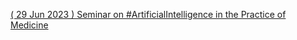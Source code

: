 [( 29 Jun 2023 ) Seminar on #ArtificialIntelligence in the Practice of Medicine](https://qi.tc/qi/113915)